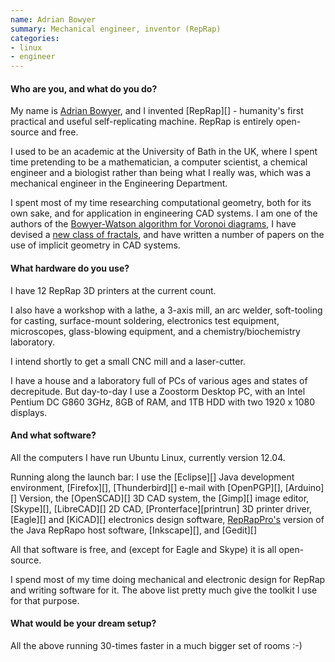 ```yaml
---
name: Adrian Bowyer
summary: Mechanical engineer, inventor (RepRap)
categories:
- linux
- engineer
---
```


#### Who are you, and what do you do?

My name is [Adrian Bowyer](http://adrianbowyer.net/ "Adrian's website."), and I invented [RepRap][] - humanity's first practical and useful self-replicating machine. RepRap is entirely open-source and free.

I used to be an academic at the University of Bath in the UK, where I spent time pretending to be a mathematician, a computer
scientist, a chemical engineer and a biologist rather than being what
I really was, which was a mechanical engineer in the Engineering
Department.

I spent most of my time researching computational geometry, both for
its own sake, and for application in engineering CAD systems. I am
one of the authors of the [Bowyer-Watson algorithm for Voronoi diagrams](http://comjnl.oxfordjournals.org/content/24/2/162 "An algorithm that Adrian helped invent."), I have devised a
[new class of fractals](http://www.adrianbowyer.net/web_images/bowyer_fractal.pdf "Adrian's PDF on his new fractal curve."), and have written a number of papers on the use of implicit geometry in CAD systems.

#### What hardware do you use?

I have 12 RepRap 3D printers at the current count.

I also have a workshop with a lathe, a 3-axis mill, an arc welder, soft-tooling for casting, surface-mount soldering, electronics test equipment, microscopes, glass-blowing equipment, and a chemistry/biochemistry laboratory.

I intend shortly to get a small CNC mill and a laser-cutter.

I have a house and a laboratory full of PCs of various ages and states of decrepitude. But day-to-day I use a Zoostorm Desktop PC, with an Intel Pentium DC G860 3GHz, 8GB of RAM, and 1TB HDD with two 1920 x 1080 displays.

#### And what software?

All the computers I have run Ubuntu Linux, currently version 12.04.

Running along the launch bar: I use the [Eclipse][] Java development environment, [Firefox][], [Thunderbird][] e-mail with [OpenPGP][], [Arduino][] Version, the [OpenSCAD][] 3D CAD system, the [Gimp][] image editor, [Skype][], [LibreCAD][] 2D CAD, [Pronterface][printrun] 3D printer driver, [Eagle][] and [KiCAD][] electronics design software, [RepRapPro's](https://github.com/reprappro "RepRap's GitHub account.") version of the Java RepRapo host software, [Inkscape][], and [Gedit][]

All that software is free, and (except for Eagle and Skype) it is all open-source.

I spend most of my time doing mechanical and electronic design for
RepRap and writing software for it. The above list pretty much give
the toolkit I use for that purpose.

#### What would be your dream setup?

All the above running 30-times faster in a much bigger set of rooms :-)